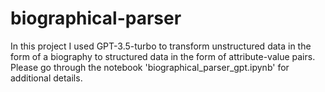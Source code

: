 # biographical-parser

In this project I used GPT-3.5-turbo to transform unstructured data in the form of a biography to structured data in the form of attribute-value pairs. Please go through the notebook 'biographical_parser_gpt.ipynb' for additional details.
